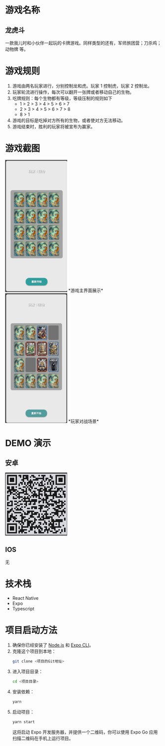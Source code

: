 # 游戏名称

## 龙虎斗

一款我儿时和小伙伴一起玩的卡牌游戏。同样类型的还有，军师旅团营；刀杀鸡；动物牌 等。

# 游戏规则

1. 游戏由两名玩家进行，分别控制龙和虎。玩家 1 控制虎，玩家 2 控制龙。
2. 玩家轮流进行操作，每次可以翻开一张牌或者移动自己的生物。
3. 吃牌规则：每个生物都有等级，等级压制的规则如下 
   - 1 > 2 > 3 > 4 > 5 > 6 > 7
   - 2 > 3 > 4 > 5 > 6 > 7 > 8
   - 8 > 1
4. 游戏的目标是吃掉对方所有的生物，或者使对方无法移动。
5. 游戏结束时，胜利的玩家将被宣布为赢家。

# 游戏截图

<img src="./assets/images/readme/main-screen.png" width="200" alt="游戏主界面"/>
*游戏主界面展示*

<img src="./assets/images/readme/battle-screen.png" width="200" alt="对战场景"/>
*玩家对战场景*

# DEMO 演示

## 安卓
<img src="./assets/images/readme/demo.png" width="200" alt="游戏演示"/>

## IOS
无

# 技术栈
- React Native
- Expo
- Typescript


# 项目启动方法
1. 确保你已经安装了 [Node.js](https://nodejs.org/) 和 [Expo CLI](https://docs.expo.dev/get-started/installation/)。
2. 克隆这个项目到本地：
   ```bash
   git clone <项目的Git地址>
   ```
3. 进入项目目录：
   ```bash
   cd <项目目录>
   ```
4. 安装依赖：
   ```bash
   yarn
   ```
5. 启动项目：
   ```bash
   yarn start
   ```
   这将启动 Expo 开发服务器，并提供一个二维码，你可以使用 Expo Go 应用扫描二维码在手机上运行项目。

